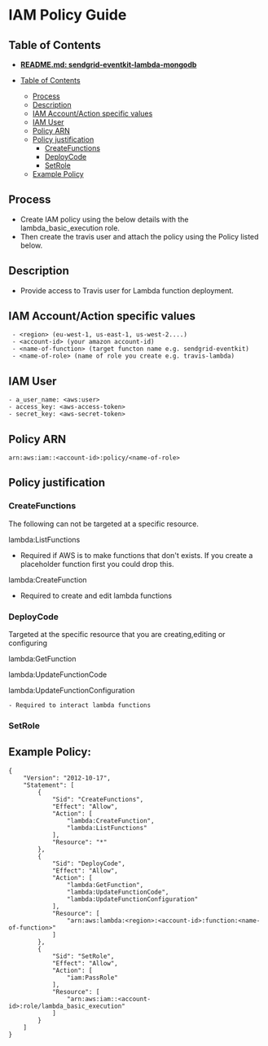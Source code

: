 # IAM Policy Guide


## Table of Contents
* [**README.md: sendgrid-eventkit-lambda-mongodb**](README.md#table-of-contents)

* [Table of Contents](#table-of-contents)
    * [Process](#process)
    * [Description](#description)
    * [IAM Account/Action specific values](#iam-account-action-specific-values)
    * [IAM User](#iam-user)
    * [Policy ARN](#policy-arn)
    * [Policy justification](#policy-justification)
        * [CreateFunctions](#create-functions)
        * [DeployCode](#deploy-code)
        * [SetRole](#set-role)
    * [Example Policy](#example-policy)


## Process
 - Create IAM policy using the below details with the lambda_basic_execution role.
 - Then create the travis user and attach the policy using the Policy listed below.

## Description
 - Provide access to Travis user for Lambda function deployment. 

## IAM Account/Action specific values
```
 - <region> (eu-west-1, us-east-1, us-west-2....)
 - <account-id> (your amazon account-id)
 - <name-of-function> (target functon name e.g. sendgrid-eventkit)
 - <name-of-role> (name of role you create e.g. travis-lambda)
```
 

## IAM User
```
- a_user_name: <aws:user>
- access_key: <aws-access-token>
- secret_key: <aws-secret-token>
```

## Policy ARN
```
arn:aws:iam::<account-id>:policy/<name-of-role>
```

## Policy justification

### CreateFunctions
The following can not be targeted at a specific resource. 

lambda:ListFunctions
 - Required if AWS is to make functions that don't exists. If you create a placeholder function first you could drop this.

lambda:CreateFunction
  - Required to create and edit lambda functions



### DeployCode
Targeted at the specific resource that you are creating,editing or configuring

lambda:GetFunction

lambda:UpdateFunctionCode

lambda:UpdateFunctionConfiguration

    - Required to interact lambda functions



### SetRole

## Example Policy: 
```
{
    "Version": "2012-10-17",
    "Statement": [
        {
            "Sid": "CreateFunctions",
            "Effect": "Allow",
            "Action": [
                "lambda:CreateFunction",
                "lambda:ListFunctions"
            ],
            "Resource": "*"
        },
        {
            "Sid": "DeployCode",
            "Effect": "Allow",
            "Action": [
                "lambda:GetFunction",
                "lambda:UpdateFunctionCode",
                "lambda:UpdateFunctionConfiguration"
            ],
            "Resource": [
                "arn:aws:lambda:<region>:<account-id>:function:<name-of-function>"
            ]
        },
        {
            "Sid": "SetRole",
            "Effect": "Allow",
            "Action": [
                "iam:PassRole"
            ],
            "Resource": [
                "arn:aws:iam::<account-id>:role/lambda_basic_execution"
            ]
        }
    ]
}
```